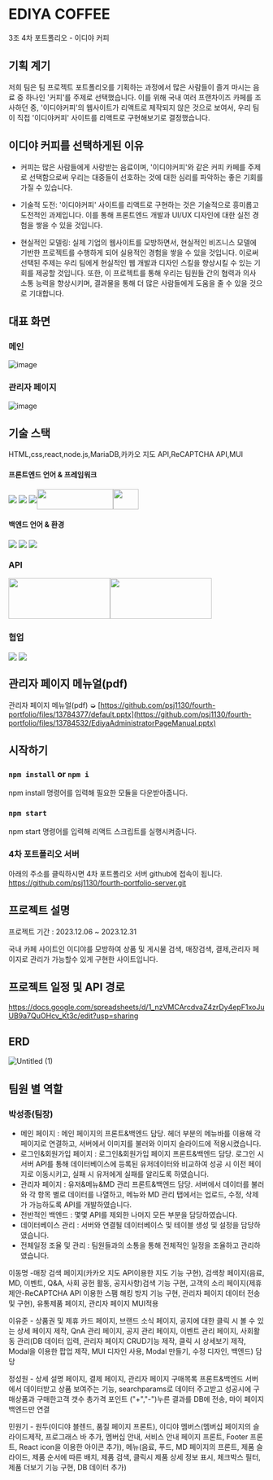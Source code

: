 # EDIYA COFFEE
3조 4차 포트폴리오 - 이디야 커피

## 기획 계기

저희 팀은 팀 프로젝트 포트폴리오를 기획하는 과정에서 많은 사람들이 즐겨 마시는 음료 중 하나인 '커피'를 주제로 선택했습니다. 
이를 위해 국내 여러 프랜차이즈 카페를 조사하던 중, '이디야커피'의 웹사이트가 리액트로 제작되지 않은 것으로 보여서, 우리 팀이 직접 '이디야커피' 사이트를 리액트로 구현해보기로 결정했습니다.

## 이디야 커피를 선택하게된 이유

- 커피는 많은 사람들에게 사랑받는 음료이며, '이디야커피'와 같은 커피 카페를 주제로 선택함으로써 우리는 대중들이 선호하는 것에 대한 심리를 파악하는 좋은 기회를 가질 수 있습니다.

- 기술적 도전: '이디야커피' 사이트를 리액트로 구현하는 것은 기술적으로 흥미롭고 도전적인 과제입니다. 이를 통해 프론트엔드 개발과 UI/UX 디자인에 대한 실전 경험을 쌓을 수 있을 것입니다.

- 현실적인 모델링: 실제 기업의 웹사이트를 모방하면서, 현실적인 비즈니스 모델에 기반한 프로젝트를 수행하게 되어 실용적인 경험을 쌓을 수 있을 것입니다.
                  이로써 선택된 주제는 우리 팀에게  현실적인 웹 개발과 디자인 스킬을 향상시킬 수 있는 기회를 제공할 것입니다. 또한, 
                  이 프로젝트를 통해 우리는 팀원들 간의 협력과 의사 소통 능력을 향상시키며, 결과물을 통해 더 많은 사람들에게 도움을 줄 수 있을 것으로 기대합니다.

## 대표 화면
### 메인
![image](https://github.com/psj1130/fourth-portfolio/assets/137477529/f9be8568-b8ab-4080-adfe-ed6886d4e893)
### 관리자 페이지
![image](https://github.com/psj1130/fourth-portfolio/assets/137477529/405007a2-e206-4f5b-b89f-53041e7296c1)


## 기술 스택
HTML,css,react,node.js,MariaDB,카카오 지도 API,ReCAPTCHA API,MUI
#### 프론트엔드 언어 & 프레임워크
<img src="https://img.shields.io/badge/HTML5-E35F26?style=for-the-badge&logo=HTML5&logoColor=white" align="center"> <img src="https://img.shields.io/badge/CSS3-1572B6?style=for-the-badge&logo=CSS3&logoColor=white" align="center"> <img src="https://img.shields.io/badge/React-61DAFB?style=for-the-badge&logo=React&logoColor=white" align="center"><img src = "https://github.com/psj1130/fourth-portfolio/assets/137889849/d5c0024e-a344-4979-9512-7a7e3388de0c" width="150px" height="40px" align="center"><img src = "https://github.com/psj1130/fourth-portfolio/assets/137889849/8b08023d-28a9-4be5-887c-df7dd76d068b" width="50px" height="40px" align="center">

#### 백엔드 언어 & 환경
<img src="https://img.shields.io/badge/JavaScript-F7DF1E?style=for-the-badge&logo=JavaScript&logoColor=white" align="center"> <img src="https://img.shields.io/badge/Node.js-339933?style=for-the-badge&logo=Node.js&logoColor=white" align="center"> <img src="https://img.shields.io/badge/express-000000?style=for-the-badge&logo=express&logoColor=white" align="center">

### API
<img src="https://github.com/psj1130/fourth-portfolio/assets/137889849/7d0c773f-8d0b-4876-a03c-317ced545134" width="200px" height="80px" align="center"><img src="https://github.com/psj1130/fourth-portfolio/assets/137889849/0fc54852-44d3-4855-8426-984dd80ea4c1" width="200px" height="80px" align="center">

### 협업
<img src="https://img.shields.io/badge/discord-5865F2?style=for-the-badge&logo=discord&logoColor=white" align="center"> <img src="https://img.shields.io/badge/Github-181717?style=for-the-badge&logo=Github&logoColor=white" align="center">


## 관리자 페이지 메뉴얼(pdf)

관리자 페이지 메뉴얼(pdf) ➭ [https://github.com/psj1130/fourth-portfolio/files/13784377/default.pptx](https://github.com/psj1130/fourth-portfolio/files/13784532/EdiyaAdministratorPageManual.pptx)


## 시작하기
### `npm install` or `npm i`

npm install 명령어를 입력해 필요한 모듈을 다운받아줍니다.

### `npm start`

npm start 명령어를 입력해 리액트 스크립트를 실행시켜줍니다.

### 4차 포트폴리오 서버

아래의 주소를 클릭하시면 4차 포트폴리오 서버 github에 접속이 됩니다.
https://github.com/psj1130/fourth-portfolio-server.git

## 프로젝트 설명

프로젝트 기간 : 2023.12.06 ~ 2023.12.31

국내 카페 사이트인 이디야를 모방하여 상품 및 게시물 검색, 매장검색, 결제,관리자 페이지로 관리가 가능할수 있게 구현한 사이트입니다.

## 프로젝트 일정 및 API 경로

https://docs.google.com/spreadsheets/d/1_nzVMCArcdvaZ4zrDy4epF1xoJuUB9a7QuOHcv_Kt3c/edit?usp=sharing

## ERD

![Untitled (1)](https://github.com/psj1130/fourth-portfolio/assets/137477529/a4a9d674-e628-4d6c-9dce-b3aeee05126d)


## 팀원 별 역할
### 박성종(팀장)
- 메인 페이지 : 메인 페이지의 프론트&백엔드 담당. 헤더 부분의 메뉴바를 이용해 각 페이지로 연결하고, 서버에서 이미지를 불러와 이미지 슬라이드에 적용시켰습니다.
- 로그인&회원가입 페이지 : 로그인&회원가입 페이지 프론트&백엔드 담당. 로그인 시 서버 API를 통해 데이터베이스에 등록된 유저데이터와 비교하여 성공 시 이전 페이지로 이동시키고, 실패 시 유저에게 실패를 알리도록 하였습니다.
- 관리자 페이지 : 유저&메뉴&MD 관리 프론트&백엔드 담당. 서버에서 데이터를 불러와 각 항목 별로 데이터를 나열하고, 메뉴와 MD 관리 탭에서는 업로드, 수정, 삭제가 가능하도록 API를 개발하였습니다.
- 전반적인 백엔드 : 몇몇 API를 제외한 나머지 모든 부분을 담당하였습니다.
- 데이터베이스 관리 : 서버와 연결될 데이터베이스 및 테이블 생성 및 설정을 담당하였습니다.
- 전체일정 조율 및 관리 : 팀원들과의 소통을 통해 전체적인 일정을 조율하고 관리하였습니다.

이동명 -매장 검색 페이지(카카오 지도 API이용한 지도 기능 구현), 검색창 페이지(음료, MD, 이벤트, Q&A, 사회 공헌 활동, 공지사항)검색 기능 구현, 고객의 소리 페이지(제휴제안-ReCAPTCHA API 이용한 스팸 해킹 방지 기능 구현,
관리자 페이지 데이터 전송 및 구현), 유통제품 페이지, 관리자 페이지 MUI적용

이유준 - 상품권 및 제휴 카드 페이지, 브랜드 소식 페이지, 공지에 대한 클릭 시 볼 수 있는 상세 페이지 제작, QnA 관리 페이지, 공지 관리 페이지, 이벤트 관리 페이지, 사회활동 관리(DB 데이터 입력, 관리자 페이지 CRUD기능 제작,
클릭 시 상세보기 제작, Modal을 이용한 팝업 제작, MUI 디자인 사용, Modal 만들기, 수정 디자인, 백엔드) 담당

정성원 - 상세 설명 페이지, 결제 페이지, 관리자 페이지 구매목록 프론트&백엔드 서버에서 데이터받고  상품 보여주는 기능, searchparams로 데이터 주고받고  성공시에 구매상품과 구매한고객 갯수 총가격 포인트 ("+","-")누른 결과를 DB에 전송, 마이 페이지 백엔드만 연결

민원기 - 원두(이디야 블렌드, 품질 페이지 프론트), 이디야 멤버스(멤버십 페이지의 슬라이드제작, 프로그래스 바 추가, 멤버십 안내, 서비스 안내 페이지 프론트, Footer 프론트, React icon을 이용한 아이콘 추가), 메뉴(음료, 푸드, MD 페이지의 프론트, 제품 슬라이드, 제품 순서에 따른 배치, 제품 검색,  클릭시 제품 상세 정보 표시, 체크박스 필터, 제품 더보기 기능 구현, DB 데이터 추가)

